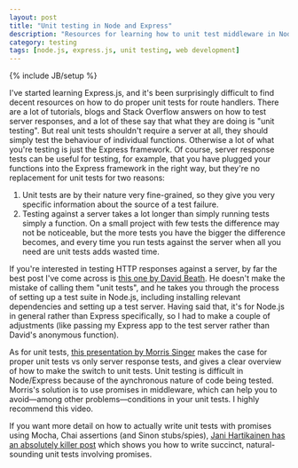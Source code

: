 ```yaml
---
layout: post
title: "Unit testing in Node and Express"
description: "Resources for learning how to unit test middleware in Node (node.js) and Express (express.js). Mocha, Chai, Sinon."
category: testing
tags: [node.js, express.js, unit testing, web development]
---
```

{% include JB/setup %}

I've started learning Express.js, and it's been surprisingly difficult to find decent resources on how to do proper unit tests for route handlers. There are a lot of tutorials, blogs and Stack Overflow answers on how to test server responses, and a lot of these say that what they are doing is "unit testing". But real unit tests shouldn't require a server at all, they should simply test the behaviour of individual functions. Otherwise a lot of what you're testing is just the Express framework. Of course, server response tests can be useful for testing, for example, that you have plugged your functions into the Express framework in the right way, but they're no replacement for unit tests for two reasons:

1. Unit tests are by their nature very fine-grained, so they give you very specific information about the source of a test failure.
2. Testing against a server takes a lot longer than simply running tests simply a function. On a small project with few tests the difference may not be noticeable, but the more tests you have the bigger the difference becomes, and every time you run tests against the server when all you need are unit tests adds wasted time.

If you're interested in testing HTTP responses against a server, by far the best post I've come across is [this one by David Beath](https://davidbeath.com/posts/testing-http-responses-in-nodejs.html). He doesn't make the mistake of calling them "unit tests", and he takes you through the process of setting up a test suite in Node.js, including installing relevant dependencies and setting up a test server. Having said that, it's for Node.js in general rather than Express specifically, so I had to make a couple of adjustments (like passing my Express app to the test server rather than David's anonymous function).

As for unit tests, [this presentation by Morris Singer](https://www.youtube.com/watch?v=BwNMUVzo3vs) makes the case for proper unit tests vs only server response tests, and gives a clear overview of how to make the switch to unit tests. Unit testing is difficult in Node/Express because of the aynchronous nature of code being tested. Morris's solution is to use promises in middleware, which can help you to avoid—among other problems—conditions in your unit tests. I highly recommend this video.

If you want more detail on how to actually write unit tests with promises using Mocha, Chai assertions (and Sinon stubs/spies), [Jani Hartikainen has an absolutely killer post](http://www.sitepoint.com/promises-in-javascript-unit-tests-the-definitive-guide/) which shows you how to write succinct, natural-sounding unit tests involving promises.
